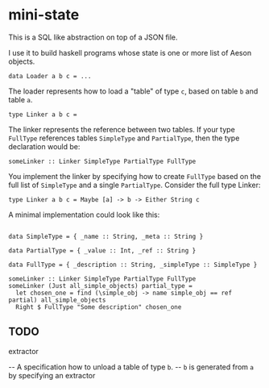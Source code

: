 # mini-state

This is a SQL like abstraction on top of a JSON file.

I use it to build haskell programs whose state is one or more list of Aeson
objects.

```
data Loader a b c = ...
```

The loader represents how to load a "table" of type `c`, based on table `b` and
table `a`.

```
type Linker a b c =
```

The linker represents the reference between two tables. If your type `FullType`
references tables `SimpleType` and `PartialType`, then the type declaration
would be:

```
someLinker :: Linker SimpleType PartialType FullType
```

You implement the linker by specifying how to create `FullType` based
on the full list of `SimpleType` and a single `PartialType`. Consider the
full type Linker:

```
type Linker a b c = Maybe [a] -> b -> Either String c
```

 A minimal implementation could look like this:

```

data SimpleType = { _name :: String, _meta :: String }

data PartialType = { _value :: Int, _ref :: String }

data FullType = { _description :: String, _simpleType :: SimpleType }

someLinker :: Linker SimpleType PartialType FullType
someLinker (Just all_simple_objects) partial_type =
  let chosen_one = find (\simple_obj -> name simple_obj == ref partial) all_simple_objects
  Right $ FullType "Some description" chosen_one
```

## TODO

extractor

-- A specification how to unload a table of type `b`.
-- `b` is generated from `a` by specifying an extractor
